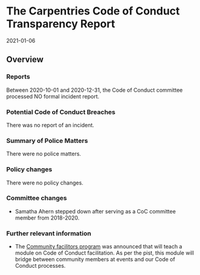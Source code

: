 # The Carpentries Code of Conduct Transparency Report

2021-01-06

## Overview

### Reports

Between 2020-10-01 and 2020-12-31, the Code of Conduct committee processed NO formal incident report. 

### Potential Code of Conduct Breaches

There was no report of an incident.

### Summary of Police Matters

There were no police matters.

### Policy changes

There were no policy changes.  
 
### Committee changes

- Samatha Ahern stepped down after serving as a CoC committee member from 2018-2020.

### Further relevant information

- The [Community facilitors program](https://carpentries.org/blog/2020/09/introducing-community-facilitators-program/) was announced that will teach a module on Code of Conduct facilitation. As per the pist, this module will bridge between community members at events and our Code of Conduct processes.
